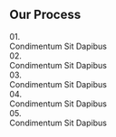 <h2>Our Process</h2>
<div class="step-list">
  <div class="step">
    <div class="step-number">01.</div>
    <div class="step-desc">Condimentum Sit Dapibus</div>
  </div>
  <div class="step">
    <div class="step-number">02.</div>
    <div class="step-desc">Condimentum Sit Dapibus</div>
  </div>
  <div class="step">
    <div class="step-number">03.</div>
    <div class="step-desc">Condimentum Sit Dapibus</div>
  </div>
  <div class="step">
    <div class="step-number">04.</div>
    <div class="step-desc">Condimentum Sit Dapibus</div>
  </div>
  <div class="step">
    <div class="step-number">05.</div>
    <div class="step-desc">Condimentum Sit Dapibus</div>
  </div>
</div>